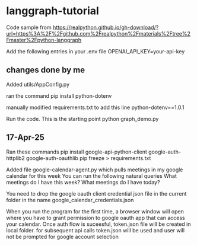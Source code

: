 # langgraph-tutorial
Code sample from https://realpython.github.io/gh-download/?url=https%3A%2F%2Fgithub.com%2Frealpython%2Fmaterials%2Ftree%2Fmaster%2Fpython-langgraph

Add the following entries in your .env file
OPENAI_API_KEY=your-api-key

changes done by me  
-------------  

Added utils/AppConfig.py 

ran the command 
pip install python-dotenv

manually modified requirements.txt to add this line
python-dotenv==1.0.1

Run the code. This is the starting point
python graph_demo.py

17-Apr-25
---------
Ran these commands
pip install google-api-python-client google-auth-httplib2 google-auth-oauthlib
pip freeze > requirements.txt


Added file google-calendar-agent.py which pulls meetings in my google calendar for this week
You can run the following natural queries
What meetings do I have this week?
What meetings do I have today?

You need to drop the google oauth client credential json file
in the current folder in the name google_calendar_credentials.json

When you run the program for the first time, a browser window
will open where you have to grant permission to google oauth app
that can access your calendar. Once auth flow is suceesful,
token.json file will be created in local folder.
for subsequent api calls token.json will be used and user will 
not be prompted for google account selection

 

